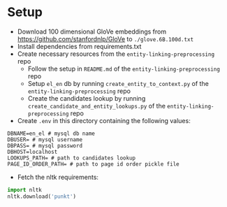 # Setup
- Download 100 dimensional GloVe embeddings from https://github.com/stanfordnlp/GloVe to `./glove.6B.100d.txt`
- Install dependencies from requirements.txt
- Create necessary resources from the `entity-linking-preprocessing` repo
  - Follow the setup in `README.md` of the `entity-linking-preprocessing` repo
  - Setup `el_en` db by running `create_entity_to_context.py` of the `entity-linking-preprocessing` repo
  - Create the candidates lookup by running `create_candidate_and_entity_lookups.py` of the `entity-linking-preprocessing` repo
- Create `.env` in this directory containing the following values:
``` shell
DBNAME=en_el # mysql db name
DBUSER= # mysql username
DBPASS= # mysql password
DBHOST=localhost
LOOKUPS_PATH= # path to candidates lookup
PAGE_ID_ORDER_PATH= # path to page id order pickle file
```
- Fetch the nltk requirements:
``` python
import nltk
nltk.download('punkt')
```
